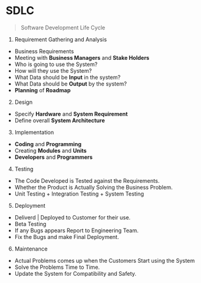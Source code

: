 # SDLC 
> Software Development Life Cycle

1. Requirement Gathering and Analysis

- Business Requirements
- Meeting with **Business Managers** and **Stake Holders**
- Who is going to use the System?
- How will they use the System?
- What Data should be **Input** in the system?
- What Data should be **Output** by the system?
- **Planning** of **Roadmap**

2. Design

- Specify **Hardware** and **System Requirement**
- Define overall **System Architecture**

3. Implementation

- **Coding** and **Programming** 
- Creating **Modules** and **Units**
- **Developers** and **Programmers**

4. Testing

- The Code Developed is Tested against the Requirements.
- Whether the Product is Actually Solving the Business Problem.
- Unit Testing + Integration Testing + System Testing

5. Deployment

- Deliverd | Deployed to Customer for their use.
- Beta Testing 
- If any Bugs appears Report to Engineering Team.
- Fix the Bugs and make Final Deployment.

6. Maintenance

- Actual Problems comes up when the Customers Start using the System
- Solve the Problems Time to Time.
- Update the System for Compatibility and Safety. 
